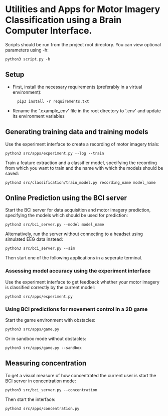 # Utilities and Apps for Motor Imagery Classification using a Brain Computer Interface.
Scripts should be run from the project root directory. You can view optional parameters using -h:

    python3 script.py -h

## Setup
- First, install the necessary requirements (preferably in a virtual environment):

        pip3 install -r requirements.txt

- Rename the '.example_env' file in the root directory to '.env' and update its environment variables


## Generating training data and training models
Use the experiment interface to create a recording of motor imagery trials:

    python3 src/apps/experiment.py --log --train

Train a feature extraction and a classifier model, specifying the recording from which you want to train and the name with which the models should be saved:

    python3 src/classification/train_model.py recording_name model_name

## Online Prediction using the BCI server
Start the BCI server for data acquisition and motor imagery prediction, specifying the models which should be used for prediction:

    python3 src/bci_server.py --model model_name

Alternatively, run the server without connecting to a headset using simulated EEG data instead:
    
    python3 src/bci_server.py --sim

Then start one of the following applications in a seperate terminal.

### Assessing model accuracy using the experiment interface
Use the experiment interface to get feedback whether your motor imagery is classified correctly by the current model:

    python3 src/apps/experiment.py

### Using BCI predictions for movement control in a 2D game
Start the game environment with obstacles:

    python3 src/apps/game.py

Or in sandbox mode without obstacles:

    python3 src/apps/game.py --sandbox

## Measuring concentration
To get a visual measure of how concentrated the current user is start the BCI server in concentration mode:

    python3 src/bci_server.py --concentration

Then start the interface:

    python3 src/apps/concentration.py

